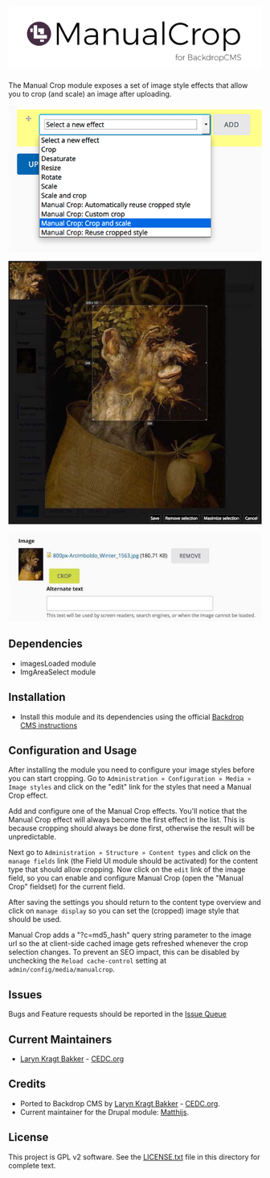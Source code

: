 # ![Manual Crop](https://github.com/backdrop-contrib/manualcrop/blob/1.x-1.x/images/manualcrop.png "Manual Crop for BackdropCMS")

The Manual Crop module exposes a set of image style effects that allow you
to crop (and scale) an image after uploading.

![Manual Crop - image styles](https://github.com/backdrop-contrib/manualcrop/blob/1.x-1.x/images/manualcrop-image-effect.png "Manual Crop - image styles")

![Manual Crop - upload image](https://github.com/backdrop-contrib/manualcrop/blob/1.x-1.x/images/cropping-tools.jpg "Manual Crop - upload image")

![Manual Crop - cropping tool](https://github.com/backdrop-contrib/manualcrop/blob/1.x-1.x/images/image-upload-crop-button.jpg "Manual Crop - cropping tools")


## Dependencies

- imagesLoaded module
- ImgAreaSelect module

## Installation

 - Install this module and its dependencies using the official 
  [Backdrop CMS instructions](https://backdropcms.org/guide/modules)

## Configuration and Usage

After installing the module you need to configure your image styles before you
can start cropping. Go to `Administration » Configuration » Media » Image styles`
and click on the "edit" link for the styles that need a Manual Crop effect.

Add and configure one of the Manual Crop effects. You'll notice that the Manual
Crop effect will always become the first effect in the list. This is because
cropping should always be done first, otherwise the result will be unpredictable.

Next go to `Administration » Structure » Content types` and click on the `manage fields`
link (the Field UI module should be activated) for the content type that should
allow cropping. Now click on the `edit` link of the image field, so you can enable
and configure Manual Crop (open the "Manual Crop" fieldset) for the current field.

After saving the settings you should return to the content type overview and click
on `manage display` so you can set the (cropped) image style that should be used.

Manual Crop adds a "?c=md5_hash" query string parameter to the image url so the
at client-side cached image gets refreshed whenever the crop selection changes.
To prevent an SEO impact, this can be disabled by unchecking the
`Reload cache-control` setting at `admin/config/media/manualcrop`.

## Issues

Bugs and Feature requests should be reported in the 
[Issue Queue](https://github.com/backdrop-contrib/manualcrop/issues)

## Current Maintainers

 - [Laryn Kragt Bakker](https://github.com/laryn) - [CEDC.org](https://cedc.org)

## Credits

- Ported to Backdrop CMS by [Laryn Kragt Bakker](https://github.com/laryn) - [CEDC.org](https://cedc.org).
- Current maintainer for the Drupal module: [Matthijs](https://www.drupal.org/u/matthijs).

## License

This project is GPL v2 software. See the [LICENSE.txt](https://github.com/backdrop-contrib/manualcrop/blob/1.x-1.x/LICENSE.txt) 
file in this directory for complete text.
